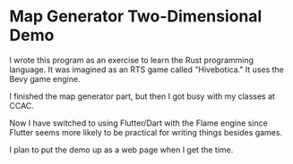 # Map Generator Two-Dimensional Demo

I wrote this program as an exercise to learn the Rust programming language. It was imagined as an RTS game called "Hivebotica." It uses the Bevy game engine.

I finished the map generator part, but then I got busy with my classes at CCAC. 

Now I have switched to using Flutter/Dart with the Flame engine since Flutter seems more likely to be practical for writing things besides games. 

I plan to put the demo up as a web page when I get the time. 
